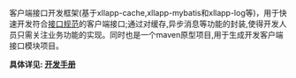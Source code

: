客户端接口开发框架(基于xllapp-cache,xllapp-mybatis和xllapp-log等)，用于快速开发符合[接口规范](https://github.com/chenzuopeng/xllapp-api-archetype/blob/master/src/doc/%E6%8E%A5%E5%8F%A3%E5%AE%9A%E4%B9%89%E8%A7%84%E8%8C%83.doc)的客户端接口;通过对缓存,异步消息等功能的封装,使得开发人员只需关注业务功能的实现。同时也是一个maven原型项目,用于生成开发客户端接口模块项目。  

**具体详见: [开发手册](https://github.com/chenzuopeng/xllapp-api-archetype/blob/master/src/doc/Api%20Framework%20Manual.docx)**


